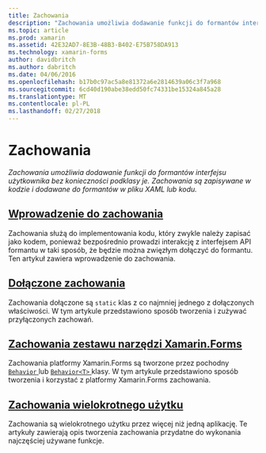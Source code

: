 ```yaml
---
title: Zachowania
description: "Zachowania umożliwia dodawanie funkcji do formantów interfejsu użytkownika bez konieczności podklasy je. Zachowania są zapisywane w kodzie i dodawane do formantów w pliku XAML lub kodu."
ms.topic: article
ms.prod: xamarin
ms.assetid: 42E32AD7-8E3B-48B3-B402-E75B758DA913
ms.technology: xamarin-forms
author: davidbritch
ms.author: dabritch
ms.date: 04/06/2016
ms.openlocfilehash: b17b0c97ac5a8e81372a6e2814639a06c3f7a968
ms.sourcegitcommit: 6cd40d190abe38edd50fc74331be15324a845a28
ms.translationtype: MT
ms.contentlocale: pl-PL
ms.lasthandoff: 02/27/2018
---
```

# <a name="behaviors"></a>Zachowania

_Zachowania umożliwia dodawanie funkcji do formantów interfejsu użytkownika bez konieczności podklasy je. Zachowania są zapisywane w kodzie i dodawane do formantów w pliku XAML lub kodu._

## <a name="introduction-to-behaviorsintroductionmd"></a>[Wprowadzenie do zachowania](introduction.md)

Zachowania służą do implementowania kodu, który zwykle należy zapisać jako kodem, ponieważ bezpośrednio prowadzi interakcję z interfejsem API formantu w taki sposób, że będzie można zwięzłym dołączyć do formantu. Ten artykuł zawiera wprowadzenie do zachowania.

## <a name="attached-behaviorsattachedmd"></a>[Dołączone zachowania](attached.md)

Zachowania dołączone są `static` klas z co najmniej jednego z dołączonych właściwości. W tym artykule przedstawiono sposób tworzenia i zużywać przyłączonych zachowań.

## <a name="xamarinforms-behaviorscreatingmd"></a>[Zachowania zestawu narzędzi Xamarin.Forms](creating.md)

Zachowania platformy Xamarin.Forms są tworzone przez pochodny [ `Behavior` ](https://developer.xamarin.com/api/type/Xamarin.Forms.Behavior/) lub [ `Behavior<T>` ](https://developer.xamarin.com/api/type/Xamarin.Forms.Behavior%3CT%3E/) klasy. W tym artykule przedstawiono sposób tworzenia i korzystać z platformy Xamarin.Forms zachowania.

## <a name="reusable-behaviorsreusableindexmd"></a>[Zachowania wielokrotnego użytku](reusable/index.md)

Zachowania są wielokrotnego użytku przez więcej niż jedną aplikację. Te artykuły zawierają opis tworzenia zachowania przydatne do wykonania najczęściej używane funkcje.


